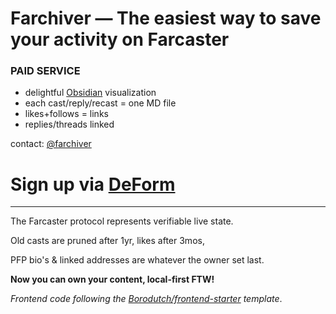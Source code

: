 # Farchiver — The easiest way to save your activity on Farcaster

### **PAID SERVICE**

- delightful [Obsidian](https://obsidian.md/) visualization
- each cast/reply/recast = one MD file
- likes+follows = links
- replies/threads linked

contact: [@farchiver](https://warpcast.com/farchiver)

# Sign up via [DeForm](https://app.deform.cc/form/0e15e3e2-1252-405e-bb8e-9a4c4da0bbcd)

---

The Farcaster protocol represents verifiable live state.

Old casts are pruned after 1yr,
likes after 3mos,

PFP bio's & linked addresses are whatever the owner set last.

**Now you can own your content, local-first FTW!**

_Frontend code following the [Borodutch/frontend-starter](https://github.com/Borodutch/frontend-starter) template_.
